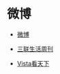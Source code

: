 # 微博


<div id = "首"></div>
<script src = "../js/首.js"></script>


* [微博](https://m.weibo.cn/)


* [三联生活周刊](https://m.weibo.cn/u/1191965271)
* [Vista看天下](https://m.weibo.cn/u/1323527941)
